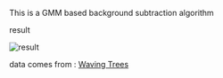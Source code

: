 This is a GMM based background subtraction algorithm

result

![result](C:\Users\16600\Desktop\something\Lab\GMM\result.PNG)

data comes from : [Waving Trees](https://www.microsoft.com/en-us/download/details.aspx?id=54651)